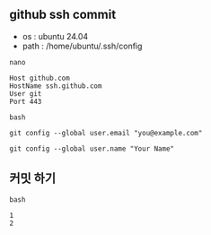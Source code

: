 ## github ssh commit

+ os : ubuntu 24.04
+ path : /home/ubuntu/.ssh/config

`nano`

    Host github.com
    HostName ssh.github.com
    User git
    Port 443


`bash`

    git config --global user.email "you@example.com"

    git config --global user.name "Your Name"


## 커밋 하기

  `bash`

    1
    2



